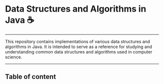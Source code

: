 # Data Structures and Algorithms in Java ☕
---
This repository contains implementations of various data structures and algorithms in Java.
It is intended to serve as a reference for studying and understanding common data structures
and algorithms used in computer science.

---

## Table of content

